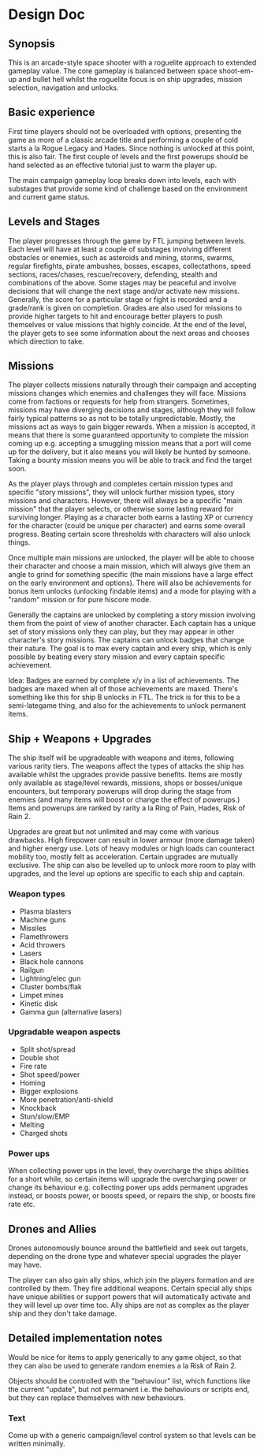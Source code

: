 # Design Doc

## Synopsis

This is an arcade-style space shooter with a roguelite approach to extended gameplay value. The core gameplay is balanced between space shoot-em-up and bullet hell whilst the roguelite focus is on ship upgrades, mission selection, navigation and unlocks.

## Basic experience

First time players should not be overloaded with options, presenting the game as more of a classic arcade title and performing a couple of cold starts a la Rogue Legacy and Hades. Since nothing is unlocked at this point, this is also fair. The first couple of levels and the first powerups should be hand selected as an effective tutorial just to warm the player up.

The main campaign gameplay loop breaks down into levels, each with substages that provide some kind of challenge based on the environment and current game status.

## Levels and Stages

The player progresses through the game by FTL jumping between levels. Each level will have at least a couple of substages involving different obstacles or enemies, such as asteroids and mining, storms, swarms, regular firefights, pirate ambushes, bosses, escapes, collectathons, speed sections, races/chases, rescue/recovery, defending, stealth and combinations of the above. Some stages may be peaceful and involve decisions that will change the next stage and/or activate new missions. Generally, the score for a particular stage or fight is recorded and a grade/rank is given on completion. Grades are also used for missions to provide higher targets to hit and encourage better players to push themselves or value missions that highly coincide. At the end of the level, the player gets to see some information about the next areas and chooses which direction to take.

## Missions

The player collects missions naturally through their campaign and accepting missions changes which enemies and challenges they will face. Missions come from factions or requests for help from strangers. Sometimes, missions may have diverging decisions and stages, although they will follow fairly typical patterns so as not to be totally unpredictable. Mostly, the missions act as ways to gain bigger rewards. When a mission is accepted, it means that there is some guaranteed opportunity to complete the mission coming up e.g. accepting a smuggling mission means that a port will come up for the delivery, but it also means you will likely be hunted by someone. Taking a bounty mission means you will be able to track and find the target soon.

As the player plays through and completes certain mission types and specific "story missions", they will unlock further mission types, story missions and characters. However, there will always be a specific "main mission" that the player selects, or otherwise some lasting reward for surviving longer. Playing as a character both earns a lasting XP or currency for the character (could be unique per character) and earns some overall progress. Beating certain score thresholds with characters will also unlock things.

Once multiple main missions are unlocked, the player will be able to choose their character and choose a main mission, which will always give them an angle to grind for something specific (the main missions have a large effect on the early environment and options). There will also be achievements for bonus item unlocks (unlocking findable items) and a mode for playing with a "random" mission or for pure hiscore mode.

Generally the captains are unlocked by completing a story mission involving them from the point of view of another character. Each captain has a unique set of story missions only they can play, but they may appear in other character's story missions. The captains can unlock badges that change their nature. The goal is to max every captain and every ship, which is only possible by beating every story mission and every captain specific achievement.

Idea: Badges are earned by complete x/y in a list of achievements. The badges are maxed when all of those achievements are maxed. There's something like this for ship B unlocks in FTL. The trick is for this to be a semi-lategame thing, and also for the achievements to unlock permanent items.

## Ship + Weapons + Upgrades

The ship itself will be upgradeable with weapons and items, following various rarity tiers. The weapons affect the types of attacks the ship has available whilst the upgrades provide passive benefits. Items are mostly only available as stage/level rewards, missions, shops or bosses/unique encounters, but temporary powerups will drop during the stage from enemies (and many items will boost or change the effect of powerups.) Items and powerups are ranked by rarity a la Ring of Pain, Hades, Risk of Rain 2.

Upgrades are great but not unlimited and may come with various drawbacks. High firepower can result in lower armour (more damage taken) and higher energy use. Lots of heavy modules or high loads can counteract mobility too, mostly felt as acceleration. Certain upgrades are mutually exclusive. The ship can also be levelled up to unlock more room to play with upgrades, and the level up options are specific to each ship and captain.

### Weapon types

* Plasma blasters
* Machine guns
* Missiles
* Flamethrowers
* Acid throwers
* Lasers
* Black hole cannons
* Railgun
* Lightning/elec gun
* Cluster bombs/flak
* Limpet mines
* Kinetic disk
* Gamma gun (alternative lasers)

### Upgradable weapon aspects

* Split shot/spread
* Double shot
* Fire rate
* Shot speed/power
* Homing
* Bigger explosions
* More penetration/anti-shield
* Knockback
* Stun/slow/EMP
* Melting
* Charged shots

### Power ups

When collecting power ups in the level, they overcharge the ships abilities for a short while, so certain items will upgrade the overcharging power or change its behaviour e.g. collecting power ups adds permanent upgrades instead, or boosts power, or boosts speed, or repairs the ship, or boosts fire rate etc.

## Drones and Allies

Drones autonomously bounce around the battlefield and seek out targets, depending on the drone type and whatever special upgrades the player may have.

The player can also gain ally ships, which join the players formation and are controlled by them. They fire additional weapons. Certain special ally ships have unique abilities or support powers that will automatically activate and they will level up over time too. Ally ships are not as complex as the player ship and they don't take damage.

## Detailed implementation notes

Would be nice for items to apply generically to any game object, so that they can also be used to generate random enemies a la Risk of Rain 2.

Objects should be controlled with the "behaviour" list, which functions like the current "update", but not permanent i.e. the behaviours or scripts end, but they can replace themselves with new behaviours.

### Text

Come up with a generic campaign/level control system so that levels can be written minimally.
